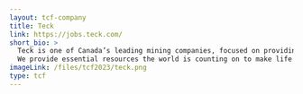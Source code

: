 ```yaml
---
layout: tcf-company
title: Teck
link: https://jobs.teck.com/
short_bio: >
  Teck is one of Canada’s leading mining companies, focused on providing products that are essential to building a better quality of life for people around the globe.<br/><br/>
  We provide essential resources the world is counting on to make life better while caring for the people, communities and land that we love.
imageLink: /files/tcf2023/teck.png
type: tcf
---
```

